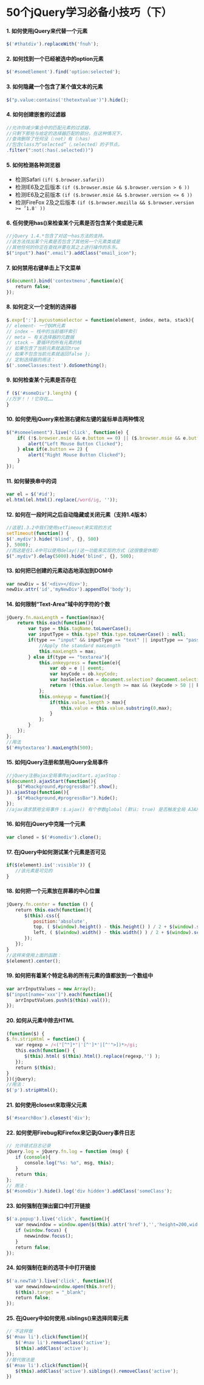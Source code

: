 # 50个jQuery学习必备小技巧（下）

#### 1. 如何使用jQuery来代替一个元素
```javascript
$('#thatdiv').replaceWith('fnuh');
```

#### 2. 如何找到一个已经被选中的option元素
```javascript
$('#someElement').find('option:selected');
```

#### 3. 如何隐藏一个包含了某个值文本的元素
```javascript
$("p.value:contains('thetextvalue')").hide();
```

#### 4. 如何创建嵌套的过滤器
```javascript
//允许你减少集合中的匹配元素的过滤器，
//只剩下那些与给定的选择器匹配的部分。在这种情况下，
//查询删除了任何没（:not）有（:has）
//包含class为“selected”（.selected）的子节点。
.filter(":not(:has(.selected))")
```

#### 5. 如何检测各种浏览器
- 检测Safari ```(if( $.browser.safari))```
- 检测IE6及之后版本 ```(if ($.browser.msie && $.browser.version > 6 ))```
- 检测IE6及之前版本 ```(if ($.browser.msie && $.browser.version <= 6 ))```
- 检测FireFox 2及之后版本 ```(if ($.browser.mozilla && $.browser.version >= ’1.8′ ))```

#### 6. 任何使用has()来检查某个元素是否包含某个类或是元素
```javascript
//jQuery 1.4.*包含了对这一has方法的支持。
//该方法找出某个元素是否包含了其他另一个元素类或是
//其他任何的你正在查找并要在其之上进行操作的东东。
$("input").has(".email").addClass("email_icon");
```

#### 7. 如何禁用右键单击上下文菜单
```javascript
$(document).bind('contextmenu',function(e){
　　return false;
});
```

#### 8. 如何定义一个定制的选择器
```javascript
$.expr[':'].mycustomselector = function(element, index, meta, stack){
// element- 一个DOM元素
// index – 栈中的当前循环索引
// meta – 有关选择器的元数据
// stack – 要循环的所有元素的栈
// 如果包含了当前元素就返回true
// 如果不包含当前元素就返回false };
// 定制选择器的用法：
$('.someClasses:test').doSomething();
```

#### 9. 如何检查某个元素是否存在
```javascript
f ($('#someDiv').length) {
//万岁！！！它存在……
}
```

#### 10. 如何使用jQuery来检测右键和左键的鼠标单击两种情况
```javascript
$("#someelement").live('click', function(e) {
    if( (!$.browser.msie && e.button == 0) || ($.browser.msie && e.button == 1) ) {
        alert("Left Mouse Button Clicked");
    } else if(e.button == 2) {
        alert("Right Mouse Button Clicked");
    }
});
```

#### 11. 如何替换串中的词
```javascript
var el = $('#id');
el.html(el.html().replace(/word/ig, ''));
```

#### 12. 如何在一段时间之后自动隐藏或关闭元素（支持1.4版本）
```javascript
//这是1.3.2中我们使用setTimeout来实现的方式
setTimeout(function() {
$('.mydiv').hide('blind', {}, 500)
}, 5000);
//而这是在1.4中可以使用delay()这一功能来实现的方式（这很像是休眠）
$(".mydiv").delay(5000).hide('blind', {}, 500);
```

#### 13. 如何把已创建的元素动态地添加到DOM中
```javascript
var newDiv = $('<div></div>');
newDiv.attr('id','myNewDiv').appendTo('body');
```

#### 14. 如何限制“Text-Area”域中的字符的个数
```javascript
jQuery.fn.maxLength = function(max){
    return this.each(function(){
        var type = this.tagName.toLowerCase();
        var inputType = this.type? this.type.toLowerCase() : null;
        if(type == "input" && inputType == "text" || inputType == "password"){
            //Apply the standard maxLength
            this.maxLength = max;
        } else if(type == "textarea"){
            this.onkeypress = function(e){
                var ob = e || event;
                var keyCode = ob.keyCode;
                var hasSelection = document.selection? document.selection.createRange().text.length > 0 : this.selectionStart != this.selectionEnd;
                return !(this.value.length >= max && (keyCode > 50 || keyCode == 32 || keyCode == 0 || keyCode == 13) && !ob.ctrlKey && !ob.altKey && !hasSelection);
            };
            this.onkeyup = function(){
                if(this.value.length > max){
                    this.value = this.value.substring(0,max);
                }
            };
        }
    });
};
//用法
$('#mytextarea').maxLength(500);
```

#### 15. 如何jQuery注册和禁用jQuery全局事件
```javascript
//jQuery注册ajax全局事件ajaxStart，ajaxStop：
$(document).ajaxStart(function(){
    $("#background,#progressBar").show();
}).ajaxStop(function(){
    $("#background,#progressBar").hide();
});
//ajax请求禁用全局事件：$.ajax() 有个参数global (默认: true) 是否触发全局 AJAX 事件.设置为 false 将不会触发全局 AJAX 事件，如 ajaxStart 或 ajaxStop 可用于控制不同的 Ajax 事件
```

#### 16. 如何在jQuery中克隆一个元素
```javascript
var cloned = $('#somediv').clone();
```

#### 17. 在jQuery中如何测试某个元素是否可见
```javascript
if($(element).is(':visible')) {
　　//该元素是可见的
}
```

#### 18. 如何把一个元素放在屏幕的中心位置
```javascript
jQuery.fn.center = function () {
　　return this.each(function(){
　　　　$(this).css({
　　　　　　position:'absolute',
　　　　　　top, ( $(window).height() - this.height() ) / 2 + $(window).scrollTop() + 'px',
　　　　　　left, ( $(window).width() - this.width() ) / 2 + $(window).scrollLeft() + 'px'
　　　　});
　　});
}
//这样来使用上面的函数：
$(element).center();
```

#### 19. 如何把有着某个特定名称的所有元素的值都放到一个数组中
```javascript
var arrInputValues = new Array();
$("input[name='xxx']").each(function(){
　　arrInputValues.push($(this).val());
});
```

#### 20. 如何从元素中除去HTML
```javascript
(function($) {
$.fn.stripHtml = function() {
　　var regexp = /<("[^"]*"|'[^']*'|[^'">])*>/gi;
　　this.each(function() {
　　　　$(this).html( $(this).html().replace(regexp,'') );
　　});
　　return $(this);
}
})(jQuery);
//用法：
$('p').stripHtml();
```

#### 21. 如何使用closest来取得父元素
```javascript
$('#searchBox').closest('div');
```

#### 22. 如何使用Firebug和Firefox来记录jQuery事件日志
```javascript
// 允许链式日志记录
jQuery.log = jQuery.fn.log = function (msg) {
　　if (console){
　　　　console.log("%s: %o", msg, this);
　　}
　　return this;
};
// 用法：
$('#someDiv').hide().log('div hidden').addClass('someClass');
```

#### 23. 如何强制在弹出窗口中打开链接
```javascript
$('a.popup').live('click', function(){
　　var newwindow = window.open($(this).attr('href'),'','height=200,width=150');
　　if (window.focus) {
　　　　newwindow.focus();
　　}
　　return false;
});
```

#### 24. 如何强制在新的选项卡中打开链接
```javascript
$('a.newTab').live('click', function(){
　　var newwindow=window.open(this.href);
　　$(this).target = "_blank";
　　return false;
});
```

#### 25. 在jQuery中如何使用.siblings()来选择同辈元素
```javascript
// 不这样做
$('#nav li').click(function(){
　　$('#nav li').removeClass('active');
　　$(this).addClass('active');
});
//替代做法是
$('#nav li').click(function(){
　　$(this).addClass('active').siblings().removeClass('active');
})
```
